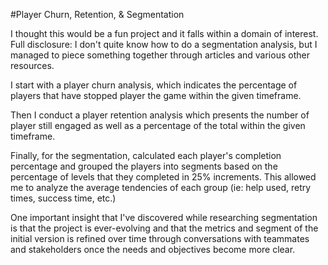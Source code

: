 
#Player Churn, Retention, & Segmentation

I thought this would be a fun project and it falls within a domain of interest. Full disclosure: I don't quite know how to do a segmentation analysis, but I managed to piece something together through articles and various other resources.  

I start with a player churn analysis, which indicates the percentage of players that have stopped player the game within the given timeframe. 

Then I conduct a player retention analysis which presents the number of player still engaged as well as a percentage of the total within the given timeframe. 

Finally, for the segmentation, calculated each player's completion percentage and grouped the players into segments based on the percentage of levels that they completed in 25% increments. This allowed me to analyze the average tendencies of each group (ie: help used, retry times, success time, etc.)

One important insight that I've discovered while researching segmentation is that the project is ever-evolving and that the metrics and segment of the initial version is refined over time through conversations with teammates and stakeholders once the needs and objectives become more clear.
